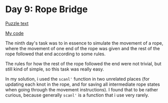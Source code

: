 # Day 9: Rope Bridge

[Puzzle text](https://adventofcode.com/2022/day/9)

[My code](https://github.com/DERAlfons/aoc2022/blob/master/Day09/Main.hs)

The ninth day's task was to in essence to simulate the movement of a rope, where the movement of
one end of the rope was given and the rest of the rope followed that end according to some rules.

The rules for how the rest of the rope followed the end were not trivial, but still kind of simple,
so this task was really easy.

In my solution, i used the `scanl'` function in two unrelated places (for updating each knot in the
rope, and for saving all intermediate rope states when going through the movement instructions).
I found that to be rather curious, because generally `scanl'` is a function that i use very rarely.